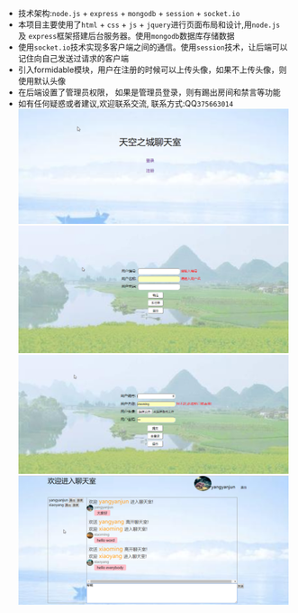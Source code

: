 
* 技术架构:`node.js` + `express` + `mongodb` + `session` + `socket.io`<br />
* 本项目主要使用了`html` + `css` + `js` + `jquery`进行页面布局和设计,用`node.js` 及 `express`框架搭建后台服务器。使用`mongodb`数据库存储数据<br />
* 使用`socket.io`技术实现多客户端之间的通信。使用`session`技术，让后端可以记住向自己发送过请求的客户端<br />
* 引入formidable模块，用户在注册的时候可以上传头像，如果不上传头像，则使用默认头像<br />
* 在后端设置了管理员权限， 如果是管理员登录，则有踢出房间和禁言等功能<br />
* 如有任何疑惑或者建议,欢迎联系交流, 联系方式:QQ`375663014`
![Image text](https://github.com/yangyanjun/chatroom/blob/master/img-readme/2.png)
![Image text](https://github.com/yangyanjun/chatroom/blob/master/img-readme/4.png)
![Image text](https://github.com/yangyanjun/chatroom/blob/master/img-readme/1.png)
![Image text](https://github.com/yangyanjun/chatroom/blob/master/img-readme/3.png)
